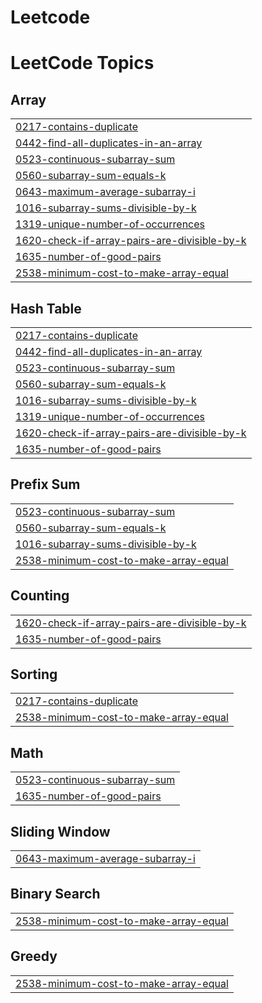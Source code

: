 # Leetcode
<!---LeetCode Topics Start-->
# LeetCode Topics
## Array
|  |
| ------- |
| [0217-contains-duplicate](https://github.com/rickymahto22/Leetcode/tree/master/0217-contains-duplicate) |
| [0442-find-all-duplicates-in-an-array](https://github.com/rickymahto22/Leetcode/tree/master/0442-find-all-duplicates-in-an-array) |
| [0523-continuous-subarray-sum](https://github.com/rickymahto22/Leetcode/tree/master/0523-continuous-subarray-sum) |
| [0560-subarray-sum-equals-k](https://github.com/rickymahto22/Leetcode/tree/master/0560-subarray-sum-equals-k) |
| [0643-maximum-average-subarray-i](https://github.com/rickymahto22/Leetcode/tree/master/0643-maximum-average-subarray-i) |
| [1016-subarray-sums-divisible-by-k](https://github.com/rickymahto22/Leetcode/tree/master/1016-subarray-sums-divisible-by-k) |
| [1319-unique-number-of-occurrences](https://github.com/rickymahto22/Leetcode/tree/master/1319-unique-number-of-occurrences) |
| [1620-check-if-array-pairs-are-divisible-by-k](https://github.com/rickymahto22/Leetcode/tree/master/1620-check-if-array-pairs-are-divisible-by-k) |
| [1635-number-of-good-pairs](https://github.com/rickymahto22/Leetcode/tree/master/1635-number-of-good-pairs) |
| [2538-minimum-cost-to-make-array-equal](https://github.com/rickymahto22/Leetcode/tree/master/2538-minimum-cost-to-make-array-equal) |
## Hash Table
|  |
| ------- |
| [0217-contains-duplicate](https://github.com/rickymahto22/Leetcode/tree/master/0217-contains-duplicate) |
| [0442-find-all-duplicates-in-an-array](https://github.com/rickymahto22/Leetcode/tree/master/0442-find-all-duplicates-in-an-array) |
| [0523-continuous-subarray-sum](https://github.com/rickymahto22/Leetcode/tree/master/0523-continuous-subarray-sum) |
| [0560-subarray-sum-equals-k](https://github.com/rickymahto22/Leetcode/tree/master/0560-subarray-sum-equals-k) |
| [1016-subarray-sums-divisible-by-k](https://github.com/rickymahto22/Leetcode/tree/master/1016-subarray-sums-divisible-by-k) |
| [1319-unique-number-of-occurrences](https://github.com/rickymahto22/Leetcode/tree/master/1319-unique-number-of-occurrences) |
| [1620-check-if-array-pairs-are-divisible-by-k](https://github.com/rickymahto22/Leetcode/tree/master/1620-check-if-array-pairs-are-divisible-by-k) |
| [1635-number-of-good-pairs](https://github.com/rickymahto22/Leetcode/tree/master/1635-number-of-good-pairs) |
## Prefix Sum
|  |
| ------- |
| [0523-continuous-subarray-sum](https://github.com/rickymahto22/Leetcode/tree/master/0523-continuous-subarray-sum) |
| [0560-subarray-sum-equals-k](https://github.com/rickymahto22/Leetcode/tree/master/0560-subarray-sum-equals-k) |
| [1016-subarray-sums-divisible-by-k](https://github.com/rickymahto22/Leetcode/tree/master/1016-subarray-sums-divisible-by-k) |
| [2538-minimum-cost-to-make-array-equal](https://github.com/rickymahto22/Leetcode/tree/master/2538-minimum-cost-to-make-array-equal) |
## Counting
|  |
| ------- |
| [1620-check-if-array-pairs-are-divisible-by-k](https://github.com/rickymahto22/Leetcode/tree/master/1620-check-if-array-pairs-are-divisible-by-k) |
| [1635-number-of-good-pairs](https://github.com/rickymahto22/Leetcode/tree/master/1635-number-of-good-pairs) |
## Sorting
|  |
| ------- |
| [0217-contains-duplicate](https://github.com/rickymahto22/Leetcode/tree/master/0217-contains-duplicate) |
| [2538-minimum-cost-to-make-array-equal](https://github.com/rickymahto22/Leetcode/tree/master/2538-minimum-cost-to-make-array-equal) |
## Math
|  |
| ------- |
| [0523-continuous-subarray-sum](https://github.com/rickymahto22/Leetcode/tree/master/0523-continuous-subarray-sum) |
| [1635-number-of-good-pairs](https://github.com/rickymahto22/Leetcode/tree/master/1635-number-of-good-pairs) |
## Sliding Window
|  |
| ------- |
| [0643-maximum-average-subarray-i](https://github.com/rickymahto22/Leetcode/tree/master/0643-maximum-average-subarray-i) |
## Binary Search
|  |
| ------- |
| [2538-minimum-cost-to-make-array-equal](https://github.com/rickymahto22/Leetcode/tree/master/2538-minimum-cost-to-make-array-equal) |
## Greedy
|  |
| ------- |
| [2538-minimum-cost-to-make-array-equal](https://github.com/rickymahto22/Leetcode/tree/master/2538-minimum-cost-to-make-array-equal) |
<!---LeetCode Topics End-->